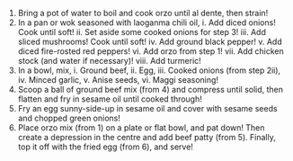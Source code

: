 1. Bring a pot of water to boil and cook orzo until al dente, then strain!
2. In a pan or wok seasoned with laoganma chili oil,
   i. Add diced onions! Cook until soft!
   ii. Set aside some cooked onions for step 3!
   iii. Add sliced mushrooms! Cook until soft!
   iv. Add ground black pepper!
   v. Add diced fire-rosted red peppers!
   vi. Add orzo from step 1!
   vii. Add chicken stock (and water if necessary)!
   viii. Add turmeric!
4. In a bowl, mix,
   i. Ground beef,
   ii. Egg,
   iii. Cooked onions (from step 2ii),
   iv. Minced garlic,
   v. Anise seeds,
   vi. Maggi seasoning!
5. Scoop a ball of ground beef mix (from 4) and compress until solid, then flatten and fry in sesame oil until cooked through!
6. Fry an egg sunny-side-up in sesame oil and cover with sesame seeds and chopped green onions!
7. Place orzo mix (from 1) on a plate or flat bowl, and pat down! Then create a depression in the centre and add beef patty (from 5). Finally, top it off with the fried egg (from 6), and serve!
